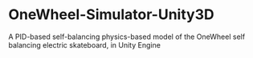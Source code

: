 # OneWheel-Simulator-Unity3D
A PID-based self-balancing physics-based model of the OneWheel self balancing electric skateboard, in Unity Engine
